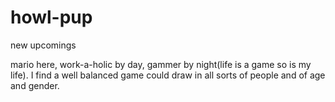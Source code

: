 # howl-pup
new upcomings

mario here, work-a-holic by day, gammer by night(life is a game so is my life).
I find a well balanced game could draw in all sorts of people and of age and gender.
